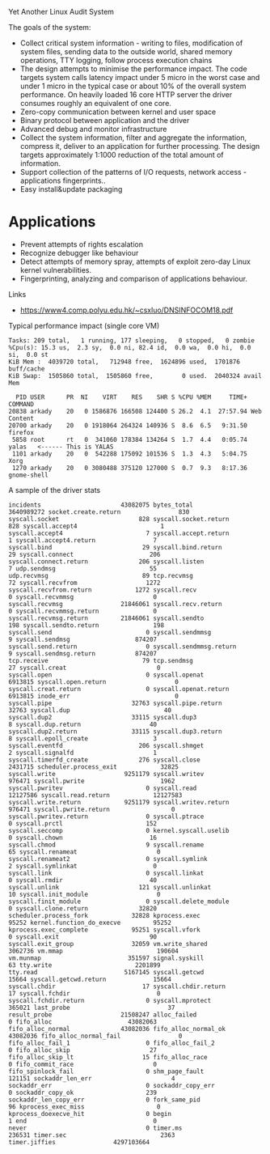 Yet Another Linux Audit System

The goals of the system:

*  Collect critical system information - writing to files, modification of system files, sending data to the outside world, shared memory operations, TTY logging, follow process execution chains 
*  The design attempts to minimise the performance impact. The code targets system calls latency impact under 5 micro in the worst case and under 1 micro  in the typical case or about 10% of the overall system performance. On heavily loaded 16 core HTTP server the driver consumes  roughly an equivalent of one core.
*  Zero-copy communication between kernel and user space
*  Binary protocol between application and the driver
*  Advanced debug and monitor infrastructure
*  Collect the system information, filter and aggregate the information, compress it, deliver to an application for further processing. The design targets approximately 1:1000 reduction of the total amount of information. 
*  Support collection of the patterns of I/O requests, network access - applications fingerprints..  
*  Easy install&update packaging
 

# Applications

*  Prevent attempts of rights escalation
*  Recognize debugger like behaviour
*  Detect attempts of memory spray, attempts of exploit zero-day Linux kernel vulnerabilities.
*  Fingerprinting, analyzing and comparison of applications behaviour. 


Links
* https://www4.comp.polyu.edu.hk/~csxluo/DNSINFOCOM18.pdf

Typical performance impact (single core VM) 

```
Tasks: 209 total,   1 running, 177 sleeping,   0 stopped,   0 zombie
%Cpu(s): 15.3 us,  2.3 sy,  0.0 ni, 82.4 id,  0.0 wa,  0.0 hi,  0.0 si,  0.0 st
KiB Mem :  4039720 total,   712948 free,  1624896 used,  1701876 buff/cache
KiB Swap:  1505860 total,  1505860 free,        0 used.  2040324 avail Mem 

  PID USER      PR  NI    VIRT    RES    SHR S %CPU %MEM     TIME+ COMMAND                                                                                                                                  
20838 arkady    20   0 1586876 166508 124400 S 26.2  4.1  27:57.94 Web Content                                                                                                                              
20700 arkady    20   0 1918064 264324 140936 S  8.6  6.5   9:31.50 firefox                                                                                                                                  
 5858 root      rt   0  341060 178384 134264 S  1.7  4.4   0:05.74 yalas   <------ This is YALAS                                                                                                                                 
 1101 arkady    20   0  542288 175092 101536 S  1.3  4.3   5:04.75 Xorg                                                                                                                                     
 1270 arkady    20   0 3080488 375120 127000 S  0.7  9.3   8:17.36 gnome-shell                                                                                                                              
```


A sample of the driver stats

```
incidents                      43082075 bytes_total                  3640989272 socket.create.return                830
syscall.socket                      828 syscall.socket.return               828 syscall.accept4                       1
syscall.accept4                       7 syscall.accept.return                 1 syscall.accept4.return                7
syscall.bind                         29 syscall.bind.return                  29 syscall.connect                     206
syscall.connect.return              206 syscall.listen                        7 udp.sendmsg                          55
udp.recvmsg                          89 tcp.recvmsg                          72 syscall.recvfrom                   1272
syscall.recvfrom.return            1272 syscall.recv                          0 syscall.recvmmsg                      0
syscall.recvmsg                21846061 syscall.recv.return                   0 syscall.recvmmsg.return               0
syscall.recvmsg.return         21846061 syscall.sendto                      198 syscall.sendto.return               198
syscall.send                          0 syscall.sendmmsg                      9 syscall.sendmsg                  874207
syscall.send.return                   0 syscall.sendmmsg.return               9 syscall.sendmsg.return           874207
tcp.receive                          79 tcp.sendmsg                          27 syscall.creat                         0
syscall.open                          0 syscall.openat                  6913815 syscall.open.return                   0
syscall.creat.return                  0 syscall.openat.return           6913815 inode_err                             0
syscall.pipe                      32763 syscall.pipe.return               32763 syscall.dup                          40
syscall.dup2                      33115 syscall.dup3                          8 syscall.dup.return                   40
syscall.dup2.return               33115 syscall.dup3.return                   8 syscall.epoll_create                  3
syscall.eventfd                     206 syscall.shmget                        2 syscall.signalfd                      1
syscall.timerfd_create              276 syscall.close                   2431715 scheduler.process_exit            32825
syscall.write                   9251179 syscall.writev                   976471 syscall.pwrite                     1962
syscall.pwritev                       0 syscall.read                   12127586 syscall.read.return            12127583
syscall.write.return            9251179 syscall.writev.return            976471 syscall.pwrite.return                 0
syscall.pwritev.return                0 syscall.ptrace                        0 syscall.prctl                       152
syscall.seccomp                       0 kernel.syscall.uselib                 0 syscall.chown                        16
syscall.chmod                         9 syscall.rename                       65 syscall.renameat                      0
syscall.renameat2                     0 syscall.symlink                       2 syscall.symlinkat                     0
syscall.link                          0 syscall.linkat                        0 syscall.rmdir                        40
syscall.unlink                      121 syscall.unlinkat                     10 syscall.init_module                   0
syscall.finit_module                  0 syscall.delete_module                 0 syscall.clone.return              32820
scheduler.process_fork            32828 kprocess.exec                     95252 kernel.function_do_execve         95252
kprocess.exec_complete            95251 syscall.vfork                         0 syscall.exit                         90
syscall.exit_group                32059 vm.write_shared                 3062736 vm.mmap                          190604
vm.munmap                        351597 signal.syskill                       63 tty.write                       2201899
tty.read                        5167145 syscall.getcwd                    15664 syscall.getcwd.return             15664
syscall.chdir                        17 syscall.chdir.return                 17 syscall.fchdir                        0
syscall.fchdir.return                 0 syscall.mprotect                 365021 last_probe                           37
result_probe                   21508247 alloc_failed                          0 fifo_alloc                     43082063
fifo_alloc_normal              43082036 fifo_alloc_normal_ok           43082036 fifo_alloc_normal_fail                0
fifo_alloc_fail_1                     0 fifo_alloc_fail_2                     0 fifo_alloc_skip                      27
fifo_alloc_skip_lt                   15 fifo_alloc_race                       0 fifo_commit_race                      0
fifo_spinlock_fail                    0 shm_page_fault                   121151 sockaddr_len_err                      4
sockaddr_err                          0 sockaddr_copy_err                     0 sockaddr_copy_ok                    239
sockaddr_len_copy_err                 0 fork_same_pid                        96 kprocess_exec_miss                    0
kprocess_doexecve_hit                 0 begin                                 1 end                                   0
never                                 0 timer.ms                         236531 timer.sec                          2363
timer.jiffies                4297103664 
```

